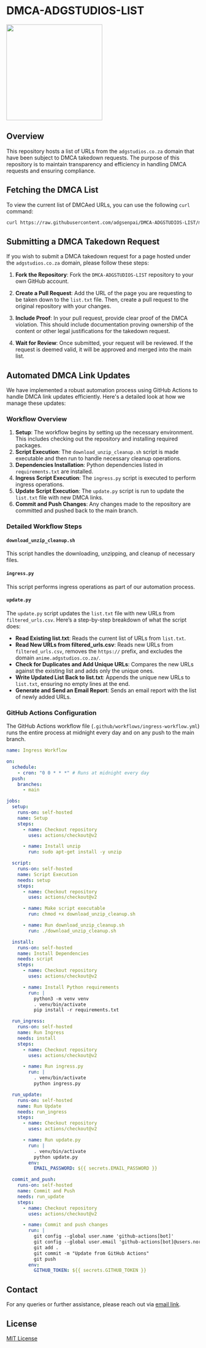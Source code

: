 # DMCA-ADGSTUDIOS-LIST

<img src="https://github.com/adgsenpai/DMCA-ADGSTUDIOS-LIST/assets/45560312/d9eb6380-4c09-4cb6-8c09-b363691e7984" width="250px">

## Overview
This repository hosts a list of URLs from the `adgstudios.co.za` domain that have been subject to DMCA takedown requests. The purpose of this repository is to maintain transparency and efficiency in handling DMCA requests and ensuring compliance.

## Fetching the DMCA List
To view the current list of DMCAed URLs, you can use the following `curl` command:
```bash
curl https://raw.githubusercontent.com/adgsenpai/DMCA-ADGSTUDIOS-LIST/main/static/db/list.txt
```

## Submitting a DMCA Takedown Request
If you wish to submit a DMCA takedown request for a page hosted under the `adgstudios.co.za` domain, please follow these steps:

1. **Fork the Repository**: Fork the `DMCA-ADGSTUDIOS-LIST` repository to your own GitHub account.

2. **Create a Pull Request**: Add the URL of the page you are requesting to be taken down to the `list.txt` file. Then, create a pull request to the original repository with your changes.

3. **Include Proof**: In your pull request, provide clear proof of the DMCA violation. This should include documentation proving ownership of the content or other legal justifications for the takedown request.

4. **Wait for Review**: Once submitted, your request will be reviewed. If the request is deemed valid, it will be approved and merged into the main list.

## Automated DMCA Link Updates

We have implemented a robust automation process using GitHub Actions to handle DMCA link updates efficiently. Here's a detailed look at how we manage these updates:

### Workflow Overview

1. **Setup**: The workflow begins by setting up the necessary environment. This includes checking out the repository and installing required packages.
2. **Script Execution**: The `download_unzip_cleanup.sh` script is made executable and then run to handle necessary cleanup operations.
3. **Dependencies Installation**: Python dependencies listed in `requirements.txt` are installed.
4. **Ingress Script Execution**: The `ingress.py` script is executed to perform ingress operations.
5. **Update Script Execution**: The `update.py` script is run to update the `list.txt` file with new DMCA links.
6. **Commit and Push Changes**: Any changes made to the repository are committed and pushed back to the main branch.

### Detailed Workflow Steps

#### `download_unzip_cleanup.sh`

This script handles the downloading, unzipping, and cleanup of necessary files.

#### `ingress.py`

This script performs ingress operations as part of our automation process.

#### `update.py`

The `update.py` script updates the `list.txt` file with new URLs from `filtered_urls.csv`. Here’s a step-by-step breakdown of what the script does:

- **Read Existing list.txt**: Reads the current list of URLs from `list.txt`.
- **Read New URLs from filtered_urls.csv**: Reads new URLs from `filtered_urls.csv`, removes the `https://` prefix, and excludes the domain `anime.adgstudios.co.za/`.
- **Check for Duplicates and Add Unique URLs**: Compares the new URLs against the existing list and adds only the unique ones.
- **Write Updated List Back to list.txt**: Appends the unique new URLs to `list.txt`, ensuring no empty lines at the end.
- **Generate and Send an Email Report**: Sends an email report with the list of newly added URLs.

### GitHub Actions Configuration

The GitHub Actions workflow file (`.github/workflows/ingress-workflow.yml`) runs the entire process at midnight every day and on any push to the main branch.

```yaml
name: Ingress Workflow

on:
  schedule:
    - cron: "0 0 * * *" # Runs at midnight every day
  push:
    branches:
      - main

jobs:
  setup:
    runs-on: self-hosted
    name: Setup
    steps:
      - name: Checkout repository
        uses: actions/checkout@v2

      - name: Install unzip
        run: sudo apt-get install -y unzip

  script:
    runs-on: self-hosted
    name: Script Execution
    needs: setup
    steps:
      - name: Checkout repository
        uses: actions/checkout@v2

      - name: Make script executable
        run: chmod +x download_unzip_cleanup.sh

      - name: Run download_unzip_cleanup.sh
        run: ./download_unzip_cleanup.sh

  install:
    runs-on: self-hosted
    name: Install Dependencies
    needs: script
    steps:
      - name: Checkout repository
        uses: actions/checkout@v2

      - name: Install Python requirements
        run: |
          python3 -m venv venv
          . venv/bin/activate
          pip install -r requirements.txt

  run_ingress:
    runs-on: self-hosted
    name: Run Ingress
    needs: install
    steps:
      - name: Checkout repository
        uses: actions/checkout@v2

      - name: Run ingress.py
        run: |
          . venv/bin/activate
          python ingress.py

  run_update:
    runs-on: self-hosted
    name: Run Update
    needs: run_ingress
    steps:
      - name: Checkout repository
        uses: actions/checkout@v2

      - name: Run update.py
        run: |
          . venv/bin/activate
          python update.py
        env:
          EMAIL_PASSWORD: ${{ secrets.EMAIL_PASSWORD }}

  commit_and_push:
    runs-on: self-hosted
    name: Commit and Push
    needs: run_update
    steps:
      - name: Checkout repository
        uses: actions/checkout@v2

      - name: Commit and push changes
        run: |
          git config --global user.name 'github-actions[bot]'
          git config --global user.email 'github-actions[bot]@users.noreply.github.com'
          git add .
          git commit -m "Update from GitHub Actions"
          git push
        env:
          GITHUB_TOKEN: ${{ secrets.GITHUB_TOKEN }}
```

## Contact
For any queries or further assistance, please reach out via [email link](mailto:adg@adgstudios.co.za).

## License
[MIT License](LICENSE)